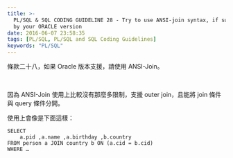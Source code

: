 ```yaml
---
title: >-
  PL/SQL & SQL CODING GUIDELINE 28 - Try to use ANSI-join syntax, if supported
  by your ORACLE version
date: 2016-06-07 23:58:35
tags: [PL/SQL, PL/SQL and SQL Coding Guidelines]
keywords: "PL/SQL"
---
```


條款二十八，如果 Oracle 版本支援，請使用 ANSI-Join。  

<!-- More -->

<br/>


因為 ANSI-Join 使用上比較沒有那麼多限制，支援 outer join，且能將 join 條件與 query 條件分開。


使用上會像是下面這樣：  

```psql
SELECT 
    a.pid ,a.name ,a.birthday ,b.country 
FROM person a JOIN country b ON (a.cid = b.cid) 
WHERE …
```
